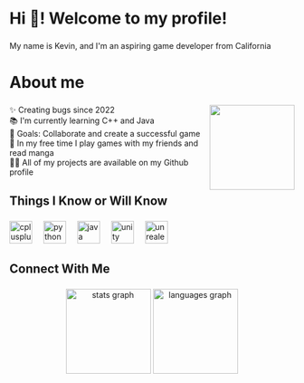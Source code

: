 <h1 align="left">Hi 👋! Welcome to my profile!</h1>

###

<p align="left">My name is Kevin, and I'm an aspiring game developer from California</p>

###

<h1 align="left">About me</h1>

###

<img align="right" height="150" src="https://external-content.duckduckgo.com/iu/?u=https%3A%2F%2F4.bp.blogspot.com%2F-9kw2ZxUivk4%2FV9rOzaV3tMI%2FAAAAAAAAALM%2Fime6R2WEMsQwpCrmxJFhEWTNZUq0Zn-lQCLcB%2Fs1600%2F13287.conan-hellothere.gif&f=1&nofb=1&ipt=d3a3120ef40221121e9af375ef2030e62a6fe1cefca901571b7208fb2a5185a4"  />

###

<p align="left">✨ Creating bugs since 2022<br>    📚 I'm currently learning C++ and Java<br>    🎯 Goals: Collaborate and create a successful game<br>    🎲 In my free time I play games with my friends and read manga<br>👨‍💻 All of my projects are available on my Github profile</p>

###

<h2 align="left">Things I Know or Will Know</h2>

###

<div align="left">
  <img src="https://cdn.jsdelivr.net/gh/devicons/devicon/icons/cplusplus/cplusplus-original.svg" height="40" alt="cplusplus logo"  />
  <img width="12" />
  <img src="https://cdn.jsdelivr.net/gh/devicons/devicon/icons/python/python-original.svg" height="40" alt="python logo"  />
  <img width="12" />
  <img src="https://cdn.jsdelivr.net/gh/devicons/devicon/icons/java/java-original.svg" height="40" alt="java logo"  />
  <img width="12" />
  <img src="https://cdn.jsdelivr.net/gh/devicons/devicon/icons/unity/unity-original.svg" height="40" alt="unity logo"  />
  <img width="12" />
  <img src="https://cdn.jsdelivr.net/gh/devicons/devicon/icons/unrealengine/unrealengine-original.svg" height="40" alt="unrealengine logo"  />
</div>

###

<h2 align="left">Connect With Me</h2>

###

<div align="center">
  <img src="https://github-readme-stats.vercel.app/api?username=Undeacl&hide_title=false&hide_rank=false&show_icons=true&include_all_commits=true&count_private=true&disable_animations=false&theme=dracula&locale=en&hide_border=false&order=1" height="150" alt="stats graph"  />
  <img src="https://github-readme-stats.vercel.app/api/top-langs?username=Undeacl&locale=en&hide_title=false&layout=compact&card_width=320&langs_count=5&theme=dracula&hide_border=false&order=2" height="150" alt="languages graph"  />
</div>

###

###

